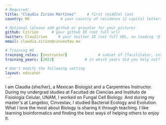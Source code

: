 ```yaml
---
# Required:
title: "Claudia Zirión Martínez"     # first (middle) last
country: MX              # your country of residence (2 capital letters, e.g. US, GB, DE)

# Optional (please add github or gravatar for your picture)
github: Czirion      # your github ID (not full url)
twitter: ClauZirion     # your twitter ID (not full URL, no leading '@')
email: claudia.zirion@cinvestav.mx

# Training WG
training_roles: [instructor]              # subset of [facilitator, instructor, mentor], can stay empty ([])
training_years: [2022]              # in which years did you help out? (e.g. [2020, 2019])

# Don't modify the following setting
layout: educator
---
```


<!-- Optional: Write something about yourself below the '- - >'.
You can use Markdown syntax to style this page.
-->


I am Claudia (she/her), a Mexican Biologist and a Carpentries Instructor. During my undergrad studies at Facultad de Ciencias and Instituto de Fisiología Celular, UNAM, I worked on Fungal Cell Biology. And during my master's at Langebio, Cinvestav, I studied Bacterial Ecology and Evolution. What I love the most about Biology is sharing it through teaching. I like learning bioinformatics and finding the best ways of helping others to enjoy it.
